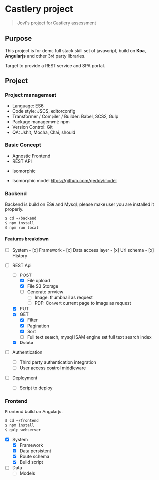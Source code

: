 # Castlery project

> Jovi's project for Castlery assessment

## Purpose

This project is for demo full stack skill set of javascript, build on **Koa**, **Angularjs** and other 3rd party libraries. 

Target to provide a REST service and SPA portal.

## Project

### Project management
* Language: ES6
* Code style: JSCS, editorconfig
* Transformer / Compiler / Builder: Babel, SCSS, Gulp
* Package management: npm
* Version Control: Git
* QA: Jshit, Mocha, Chai, should


### Basic Concept
* Agnostic Frontend
* REST API
+ Isomorphic
 - Isomorphic model https://github.com/geddy/model


### Backend

Backend is build on ES6 and Mysql, please make user you are installed it properly.

```bash
$ cd ~/backend
$ npm install
$ npm run local
```

#### Features breakdown
  - [ ]  System 
    - [x] Framework 
    - [x] Data access layer 
    - [x] Url schema
    - [x] History
  
  - [ ] REST Api
      - [ ] POST
          - [x] File upload 
          - [x] File S3 Storage
          - [ ] Generate preview
              - [ ] Image: thumbnail as request
              - [ ] PDF: Convert current page to image as request
      - [x] PUT 
      - [x] GET 
        - [x] Filter 
        - [x] Pagination 
        - [x] Sort 
        - [ ] Full text search, mysql ISAM engine set full text search index
      - [x] Delete 
 
  - [ ] Authentication
    - [ ] Third party authentication integration
    - [ ] User access control middleware
    
  - [ ] Deployment
    - [ ] Script to deploy



### Frontend

Frontend build on Angularjs. 

```bash
$ cd ~/frontend
$ npm install
$ gulp webserver
```
 
 - [x] System
      - [x] Framework 
      - [x] Data persistent 
      - [x] Route schema 
      - [x] Build script 
 
 - [ ] Data
      - [ ] Models
